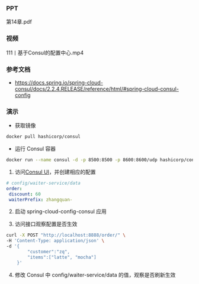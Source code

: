 ### PPT
第14章.pdf

### 视频
111丨基于Consul的配置中心.mp4

### 参考文档
* https://docs.spring.io/spring-cloud-consul/docs/2.2.4.RELEASE/reference/html/#spring-cloud-consul-config

### 演示

* 获取镜像
```bash
docker pull hashicorp/consul
```

* 运行 Consul 容器
```bash
docker run --name consul -d -p 8500:8500 -p 8600:8600/udp hashicorp/consul
```

1. 访问[Consul UI](http://localhost:8500/)，并创建相应的配置
```yaml
# config/waiter-service/data
order:
 discount: 60
 waiterPrefix: zhangquan-
```

2. 启动 spring-cloud-config-consul 应用

3. 访问接口观察配置是否生效
```bash
curl -X POST "http://localhost:8888/order/" \
-H 'Content-Type: application/json' \
-d '{
    	"customer":"zq",
    	"items":["latte", "mocha"]
    }'
```

4. 修改 Consul 中 config/waiter-service/data 的值，观察是否刷新生效